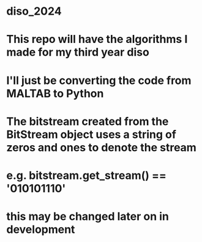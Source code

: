 # diso_2024
# This repo will have the algorithms I made for my third year diso
# I'll just be converting the code from MALTAB to Python 

# The bitstream created from the BitStream object uses a string of zeros and ones to denote the stream
# e.g. bitstream.get_stream() == '010101110'
# this may be changed later on in development